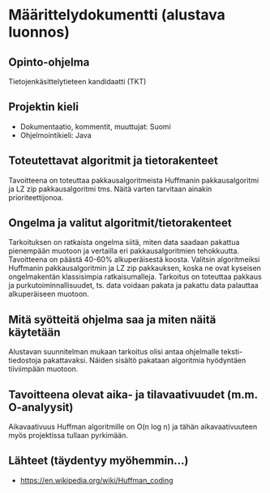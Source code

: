 # Määrittelydokumentti (alustava luonnos)

## Opinto-ohjelma

Tietojenkäsittelytieteen kandidaatti (TKT)

## Projektin kieli

- Dokumentaatio, kommentit, muuttujat: Suomi
- Ohjelmointikieli: Java

## Toteutettavat algoritmit ja tietorakenteet

Tavoitteena on toteuttaa pakkausalgoritmeista Huffmanin pakkausalgoritmi ja LZ zip pakkausalgoritmi tms. Näitä varten tarvitaan ainakin prioriteettijonoa.

## Ongelma ja valitut algoritmit/tietorakenteet

Tarkoituksen on ratkaista ongelma siitä, miten data saadaan pakattua pienempään muotoon ja vertailla eri pakkausalgoritmien tehokkuutta. Tavoitteena on päästä  40-60% alkuperäisestä koosta. Valitsin algoritmeiksi Huffmanin pakkausalgoritmin ja LZ zip pakkauksen, koska ne ovat kyseisen ongelmakentän klassisimpia ratkaisumalleja. Tarkoitus on toteuttaa pakkaus ja purkutoiminnallisuudet, ts. data voidaan pakata ja pakattu data palauttaa alkuperäiseen muotoon.

## Mitä syötteitä ohjelma saa ja miten näitä käytetään

Alustavan suunnitelman mukaan tarkoitus olisi antaa ohjelmalle teksti-tiedostoja pakattavaksi. Näiden sisältö pakataan algoritmia hyödyntäen tiiviimpään muotoon.

## Tavoitteena olevat aika- ja tilavaativuudet (m.m. O-analyysit)

Aikavaativuus Huffman algoritmille on O(n log n) ja tähän aikavaativuuteen myös projektissa tullaan pyrkimään.

## Lähteet (täydentyy myöhemmin...)

- https://en.wikipedia.org/wiki/Huffman_coding
